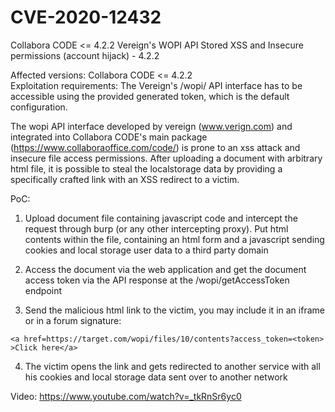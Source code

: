 # CVE-2020-12432

Collabora CODE <= 4.2.2 Vereign's WOPI API Stored XSS and Insecure permissions (account hijack) - 4.2.2  
  
Affected versions: Collabora CODE <= 4.2.2  
Exploitation requirements: The Vereign's /wopi/ API interface has to be accessible using the provided generated token, which is the default configuration.  
  
The wopi API interface developed by vereign (www.verign.com) and integrated into Collabora CODE's main package (https://www.collaboraoffice.com/code/) is prone to an xss attack and insecure file access permissions. After uploading a document with arbitrary html file, it is possible to steal the localstorage data by providing a specifically crafted link with an XSS redirect to a victim. 

PoC: 

1) Upload document file containing javascript code and intercept
the request through burp (or any other intercepting proxy). Put html
contents within the file, containing an html form and a javascript
sending cookies and local storage user data to a third party domain

2) Access the document via the web application and get the document
access token via the API response at the /wopi/getAccessToken endpoint
 
3) Send the malicious html link to the victim, you may include it in
an iframe or in a forum signature:
 
```
<a href=https://target.com/wopi/files/10/contents?access_token=<token>   >Click here</a>
```
 
4) The victim opens the link and gets redirected to another service
with all his cookies and local storage data sent over to another
network

Video: https://www.youtube.com/watch?v=_tkRnSr6yc0
